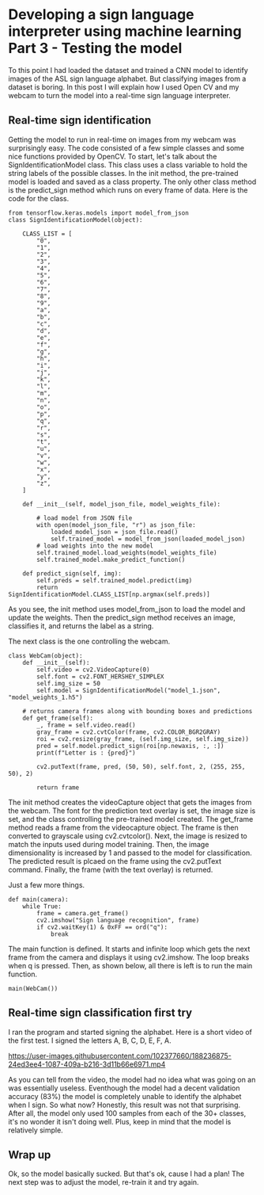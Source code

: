 # Developing a sign language interpreter using machine learning Part 3 - Testing the model

To this point I had loaded the dataset and trained a CNN model to identify images of the ASL sign language alphabet. 
But classifying images from a dataset is boring. In this post I will explain how I used Open CV and my webcam to turn the model into a real-time sign language interpreter. 

## Real-time sign identification  
Getting the model to run in real-time on images from my webcam was surprisingly easy. 
The code consisted of a few simple classes and some nice functions provided by OpenCV.
To start, let's talk about the SignIdentificationModel class.
This class uses a class variable to hold the string labels of the possible classes. 
In the init method, the pre-trained model is loaded and saved as a class property. 
The only other class method is the predict_sign method which runs on every frame of data. Here is the code for the class.

```
from tensorflow.keras.models import model_from_json
class SignIdentificationModel(object):

    CLASS_LIST = [
        "0",
        "1",
        "2",
        "3",
        "4",
        "5",
        "6",
        "7",
        "8",
        "9",
        "a",
        "b",
        "c",
        "d",
        "e",
        "f",
        "g",
        "h",
        "i",
        "j",
        "k",
        "l",
        "m",
        "n",
        "o",
        "p",
        "q",
        "r",
        "s",
        "t",
        "u",
        "v",
        "w",
        "x",
        "y",
        "z",
    ]

    def __init__(self, model_json_file, model_weights_file):

        # load model from JSON file
        with open(model_json_file, "r") as json_file:
            loaded_model_json = json_file.read()
            self.trained_model = model_from_json(loaded_model_json)
        # load weights into the new model
        self.trained_model.load_weights(model_weights_file)
        self.trained_model.make_predict_function()

    def predict_sign(self, img):
        self.preds = self.trained_model.predict(img)
        return SignIdentificationModel.CLASS_LIST[np.argmax(self.preds)]
```
As you see, the init method uses model_from_json to load the model and update the weights. Then the predict_sign method receives an image, classifies it, and returns the label as a string. 

The next class is the one controlling the webcam. 
```
class WebCam(object):
    def __init__(self):
        self.video = cv2.VideoCapture(0)
        self.font = cv2.FONT_HERSHEY_SIMPLEX
        self.img_size = 50
        self.model = SignIdentificationModel("model_1.json", "model_weights_1.h5")

    # returns camera frames along with bounding boxes and predictions
    def get_frame(self):
        _, frame = self.video.read()
        gray_frame = cv2.cvtColor(frame, cv2.COLOR_BGR2GRAY)
        roi = cv2.resize(gray_frame, (self.img_size, self.img_size))
        pred = self.model.predict_sign(roi[np.newaxis, :, :])
        print(f"Letter is : {pred}")

        cv2.putText(frame, pred, (50, 50), self.font, 2, (255, 255, 50), 2)

        return frame

```
The init method creates the videoCapture object that gets the images from the webcam. The font for the prediction text overlay is set, the image size is set, and the class controlling the pre-trained model created. 
The get_frame method reads a frame from the videocapture object.
The frame is then converted to grayscale using cv2.cvtcolor(). Next, the image is resized to match the inputs used during model training. 
Then, the image dimensionality is increased by 1 and passed to the model for classification. The predicted result is plcaed on the frame using the cv2.putText command. Finally, the frame (with the text overlay) is returned.

Just a few more things.
```
def main(camera):
    while True:
        frame = camera.get_frame()
        cv2.imshow("Sign language recognition", frame)
        if cv2.waitKey(1) & 0xFF == ord("q"):
            break
```
The main function is defined. It starts and infinite loop which gets the next frame from the camera and displays it using cv2.imshow. The loop breaks when q is pressed.
Then, as shown below, all there is left is to run the main function. 
```
main(WebCam())
```

## Real-time sign classification first try

I ran the program and started signing the alphabet. Here is a short video of the first test. I signed the letters A, B, C, D, E, F, A.

https://user-images.githubusercontent.com/102377660/188236875-24ed3ee4-1087-409a-b216-3d11b66e6971.mp4

As you can tell from the video, the model had no idea what was going on an was essentially useless. 
Eventhough the model had a decent validation accuracy (83%) the model is completely unable to identify the alphabet when I sign. 
So what now? 
Honestly, this result was not that surprising. After all, the model only used 100 samples from each of the 30+ classes, it's no wonder it isn't doing well. Plus, keep in mind that the model is relatively simple. 

## Wrap up
Ok, so the model basically sucked. But that's ok, cause I had a plan!
The next step was to adjust the model, re-train it and try again. 

